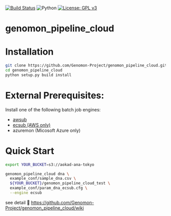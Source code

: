 [![Build Status](https://travis-ci.org/Genomon-Project/genomon_pipeline_cloud.svg?branch=master)](https://travis-ci.org/Genomon-Project/genomon_pipeline_cloud)
![Python](https://img.shields.io/badge/python-2.7%20%7C%203.5%20%7C%203.6%20%7C%203.7-blue.svg)
[![License: GPL v3](https://img.shields.io/badge/License-GPL%20v3-blue.svg)](https://www.gnu.org/licenses/gpl-3.0)

# genomon_pipeline_cloud

# Installation

```sh
git clone https://github.com/Genomon-Project/genomon_pipeline_cloud.git
cd genomon_pipeline_cloud
python setup.py build install
```

# External Prerequisites:

Install one of the following batch job engines:

 - [awsub](https://github.com/otiai10/awsub/r)
 - [ecsub (AWS only)](https://github.com/aokad/ecsub)
 - azuremon (Micosoft Azure only)


# Quick Start

```sh
export YOUR_BUCKET=s3://aokad-ana-tokyo

genomon_pipeline_cloud dna \
  example_conf/sample_dna.csv \
  ${YOUR_BUCKET}/genomon_pipeline_cloud_test \
  example_conf/param_dna_ecsub.cfg \
  --engine ecsub
```

see detail :notebook: https://github.com/Genomon-Project/genomon_pipeline_cloud/wiki
